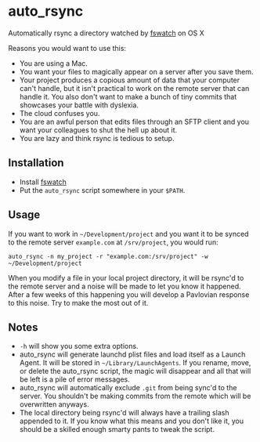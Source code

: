 # auto_rsync
Automatically rsync a directory watched by [fswatch](https://github.com/emcrisostomo/fswatch) on OS X

Reasons you would want to use this:

- You are using a Mac.
- You want your files to magically appear on a server after you save them.
- Your project produces a copious amount of data that your computer can't
  handle, but it isn't practical to work on the remote server that can handle
  it. You also don't want to make a bunch of tiny commits that showcases your
  battle with dyslexia.
- The cloud confuses you.
- You are an awful person that edits files through an SFTP client and you want
  your colleagues to shut the hell up about it.
- You are lazy and think rsync is tedious to setup.

## Installation

- Install [fswatch](https://github.com/emcrisostomo/fswatch#getting-fswatch)
- Put the `auto_rsync` script somewhere in your `$PATH`.

## Usage

If you want to work in `~/Development/project` and you want it to be synced to
the remote server `example.com` at `/srv/project`, you would run:

`auto_rsync -n my_project -r "example.com:/srv/project" -w ~/Development/project`

When you modify a file in your local project directory, it will be rsync'd to
the remote server and a noise will be made to let you know it happened. After
a few weeks of this happening you will develop a Pavlovian response to this
noise. Try to make the most out of it.

## Notes

- `-h` will show you some extra options.
- auto_rsync will generate launchd plist files and load itself as a Launch
  Agent. It will be stored in `~/Library/LaunchAgents`. If you rename, move, or
  delete the auto_rsync script, the magic will disappear and all that will be
  left is a pile of error messages.
- auto_rsync will automatically exclude `.git` from being sync'd to the server.
  You shouldn't be making commits from the remote which will be overwritten
  anyways.
- The local directory being rsync'd will always have a trailing slash appended
  to it. If you know what this means and you don't like it, you should be a
  skilled enough smarty pants to tweak the script.
